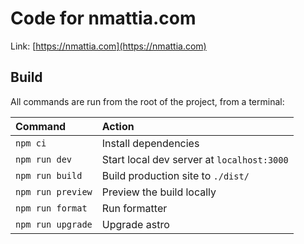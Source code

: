 # Code for nmattia.com

Link: [https://nmattia.com](https://nmattia.com)

## Build

All commands are run from the root of the project, from a terminal:

| Command           | Action                                     |
| :---------------- | :----------------------------------------- |
| `npm ci`          | Install dependencies                       |
| `npm run dev`     | Start local dev server at `localhost:3000` |
| `npm run build`   | Build production site to `./dist/`         |
| `npm run preview` | Preview the build locally                  |
| `npm run format`  | Run formatter                              |
| `npm run upgrade` | Upgrade astro                              |
